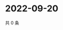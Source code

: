 # 2022-09-20

共 0 条

<!-- BEGIN WEIBO -->
<!-- 最后更新时间 Tue Sep 20 2022 05:17:30 GMT+0800 (China Standard Time) -->

<!-- END WEIBO -->
